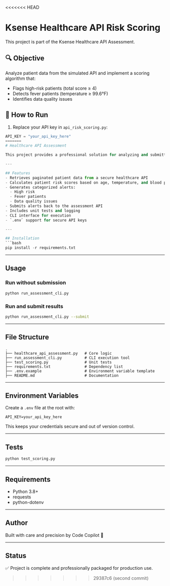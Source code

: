 <<<<<<< HEAD
# Ksense Healthcare API Risk Scoring

This project is part of the Ksense Healthcare API Assessment.

## 🔍 Objective

Analyze patient data from the simulated API and implement a scoring algorithm that:
- Flags high-risk patients (total score ≥ 4)
- Detects fever patients (temperature ≥ 99.6°F)
- Identifies data quality issues

## 🚀 How to Run

1. Replace your API key in `api_risk_scoring.py`:
```python
API_KEY = "your_api_key_here"
=======
# Healthcare API Assessment

This project provides a professional solution for analyzing and submitting patient risk assessment data via the KSenseTech API.

---

## Features
- Retrieves paginated patient data from a secure healthcare API
- Calculates patient risk scores based on age, temperature, and blood pressure
- Generates categorized alerts:
  - High risk
  - Fever patients
  - Data quality issues
- Submits alerts back to the assessment API
- Includes unit tests and logging
- CLI interface for execution
- `.env` support for secure API keys

---

## Installation
```bash
pip install -r requirements.txt
```

---

## Usage

### Run without submission
```bash
python run_assessment_cli.py
```

### Run and submit results
```bash
python run_assessment_cli.py --submit
```

---

## File Structure
```
.
├── healthcare_api_assessment.py   # Core logic
├── run_assessment_cli.py          # CLI execution tool
├── test_scoring.py                # Unit tests
├── requirements.txt               # Dependency list
├── .env.example                   # Environment variable template
├── README.md                      # Documentation
```

---

## Environment Variables
Create a `.env` file at the root with:
```env
API_KEY=your_api_key_here
```
This keeps your credentials secure and out of version control.

---

## Tests
```bash
python test_scoring.py
```

---

## Requirements
- Python 3.8+
- requests
- python-dotenv

---

## Author
Built with care and precision by Code Copilot 🤖

---

## Status
✅ Project is complete and professionally packaged for production use.
>>>>>>> 29387c6 (second commit)
